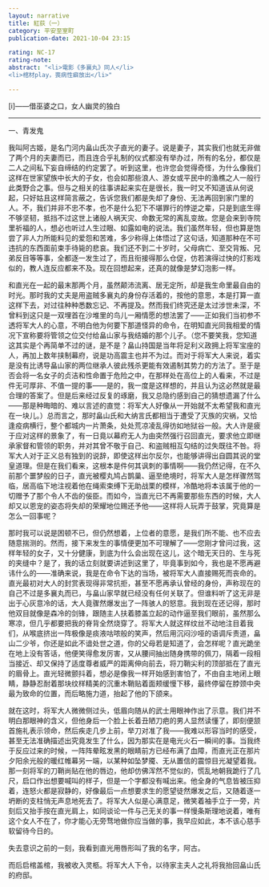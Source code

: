 ```yaml
---
layout: narrative
title: 紅荻（一）
category: 平安至室町
publication-date: 2021-10-04 23:15

rating: NC-17
rating-note:
abstract: "<li>電影《多襄丸》同人</li>
<li>棺材play，喪病性癖放出</li>"

---
```



[i]——借巫婆之口，女人幽灵的独白
 
***

一、青发鬼
 
我叫阿古姬，是名门河内畠山氏次子直光的妻子。说是妻子，其实我们也就无非做了两个月的夫妻而已，而且连合乎礼制的仪式都没有举办过，所有的名分，都仅是二人之间私下妄自缔结的约定罢了。听到这里，也许您会觉得奇怪，为什么像我们这样在世家望族中长大的子女，也会如那些浪人、游女或平民中的渔樵之人一般行此类野合之事。但与之相关的往事讲起来实在是很长，我一时又不知道该从何说起，只好姑且这样简言蔽之，告诉您我们都是失却了身份、无法再回到家门里的人。不，我们并非不忠不孝，也不是什么犯下不堪罪行的悖逆之辈，只是到底生得不够坚韧，抵挡不过这世上诸般人祸天灾、命数无常的离乱变故。您是会来到寺院里祈福的人，想必也听过人生过眼、如露如电的说法。我们虽然年轻，但也算是饱尝了非人力所能料见的爱怨和苦难，多少称得上体悟过了这句话，知道那种在不可违抗的东西面前束手待毙的悲哀。我们还不到二十岁时，父母病亡、至交背叛、兄弟反目等等事，全都逐一发生过了，而且衔接得那么仓促，仿若演得过快的灯影戏似的，教人连反应都来不及。现在回想起来，还真的就像是梦幻泡影一样。
 
和直光在一起的最末那两个月，虽然颠沛流离、居无定所，却是我生命里最自由的时光。那时我的丈夫是用盗贼多襄丸的身份存活着的，按他的意思，本是打算一直这样下去，对过往种种悉数忘记、不再提及。然而我们终究还是太过涉世未深，不曾料到这只是一双埋首在沙堆里的鸟儿一厢情愿的想法罢了——正如我们当初参不透将军大人的心意，不明白他为何要下那道怪异的命令，在明知直光同我相爱的情况下宣称要将管领之位交付给畠山家与我结婚的那个儿子。（您不要笑我，您知道这其实是个再简单不过的谜，是不是？畠山持国是当年将足利义政拥上将军宝座的人，再加上数年挟制幕府，说是功高震主也并不为过。而对于将军大人来说，着实是没有比诱导畠山家的两位继承人彼此残杀更能有效遏制其势力的方法了。至于是否会将一名女子的贞洁和性命置于危险之中，在那样处在高位上的人看来，不过是件无可厚非、不值一提的事——是的，我一度是这样想的，并且认为这必然就是最合理的答案了。但是后来经过反复的琢磨，我又总隐约感到自己的猜想遗漏了什么——那是种晦暗的、难以言述的直觉：将军大人好像从一开始就不太希望我和直光在一块儿。）总而言之，那时畠山氏和大纳言氏都相当于遭受了灭族的灾祸，又恰逢疫病横行，整个都城内一片萧条，处处荒凉凌乱得彷如地狱谷一般。大人许是疲于应对这样的景象了，有一日竟以幕府无人为由突然强行召回直光，要求他立即继承家督和管领的职务，并对其曾不敬于自己、和盗贼相互勾结的过失既往不咎。将军大人对于正义总有独到的说辞，即使这样出尔反尔，也能够讲得出自圆其说的堂皇道理。但是在我们看来，这根本是件何其讽刺的事情啊——我仍然记得，在不久前那个噩梦般的日子，直光被樱丸鸠占鹊巢、逼至绝境时，将军大人是怎样骤然驾临，居高临下地注视着他在绳索束缚下无助战栗的模样，冷酷地将本该属于他的一切赠予了那个令人不齿的佞臣。而如今，当直光已不再需要那些东西的时候，大人却又以恩宠的姿态将失却的荣耀地位赐还予他——这样将人玩弄于鼓掌，究竟算是怎么一回事呢？
 
那时我可以说是困顿不已，但仍然想着，上位者的意愿，是我们所不能、也不应去随意揣测的。然而，接下来发生的事情便更加不可理解了——您刚才曾问过我，这样年轻的女子，又十分健康，到底为什么会出现在这儿，这个暗无天日的、生与死的夹缝中？是了，我的话立刻就要讲述到这里了，毕竟事到如今，我也是不愿再避讳什么的——准确来说，我是在命令下达的当场，被将军大人直接赐死而丧命的。直光最初对大人的封赏表现得非常抗拒，甚至不愿再承认曾经的身份，声称现在的自己不过是多襄丸而已，与畠山家早就已经没有任何关联了。但谁料听了这无非是出于心灰意冷的话，大人竟骤然爆发出了一阵骇人的怒意。我到现在还记得，那时他双目就像是森冷的剑锋，跟随主人扶着膝盖立起的动作逼至我们眼前，虽然那么寒凉，但几乎都要把我的脊背全然烧穿了。将军大人就这样纹丝不动地注目着我们，从喉底挤出一阵极像是痰液咕哝般的笑声，然后用沉闷沙哑的语调斥责道，畠山二少爷，你还是如此不谙处世之道，你的父母若是知道了，会怎样呢？直光跪坐在地上没有答话，他便笑得愈发厉害，又从腰间抽出随身携带的佩刀，隔着一段相当接近、却又保持了适度尊者威严的距离伸向前去，将刀鞘尖利的顶部抵在了直光的眉骨上。直光轻微颤抖着，想必是像我一样开始感到害怕了，不由自主地闭上眼睛，静静忍耐着那块纹样精美的沉重木鞘贴着面颊缓慢下移，最终停留在脖颈中央最为致命的位置，而后略施力道，抬起了他的下颌来。
 
就在这时，将军大人微微侧过头，低眉向随从的武士用眼神作出了示意。我们并不明白那眼神的含义，但他身后一个脸上长着丑陋刀疤的男人显然读懂了，即刻便颔首施礼表示领命，然后疾走几步上前，举刀对准了我——我难以形容当时的感受，甚至无法准确描述出究竟发生了什么，因为那实在是电光火石一瞬间的事。当我终于反应过来的时候，一阵阵晕眩发黑的眼睛前方已经布满了血障，而直光正在那片夕阳余光般的暖红帷幕另一端，以某种如坠梦魇、无从置信的震惊目光凝望着我。那一刻将军的刀鞘尚贴在他的唇边，他却仿佛浑然不觉似的，慌乱地朝我跪行了几尺，启口作出想要喊叫的样子，但是一个字都没有喊出来。他全身的气息皆被压抑着，连怒火都是寂静的，好像最后一点想要求生的愿望徒然爆发之后，又随着逐一坍断的支柱悄无声息地死去了。将军大人似是心满意足，微笑着袖手立于一旁，片刻后又抬手按在直光肩上，如同谈论一件与己无关的事一样慢条斯理地说着，唯有这个女人不在了，你才能心无旁骛地做你应当做的事，我早应如此，本不该心慈手软留待今日的。
 
失去意识之前的一刻，我看到直光用唇形叫了我的名字，阿古。
 
而后启棺盖棺，我被收入灵柩。将军大人下令，以待家主夫人之礼将我抬回畠山氏的府邸。
